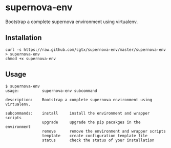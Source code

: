# supernova-env

Bootstrap a complete supernova environment using virtualenv.

## Installation

```
curl -s https://raw.github.com/cgtx/supernova-env/master/supernova-env > supernova-env
chmod +x supernova-env
```

## Usage

    $ supernova-env
    usage:          supernova-env subcommand
    
    description:    Bootstrap a complete supernova environment using virtualenv.
    
    subcommands:    install     install the environment and wrapper scripts
                    upgrade     upgrade the pip pacakges in the environment
                    remove      remove the environment and wrapper scripts
                    template    create configuration template file
                    status      check the status of your installation
